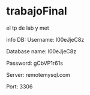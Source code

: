 # trabajoFinal
el tp de lab y met


info DB:
Username: l00eJjeC8z

Database name: l00eJjeC8z

Password: gCbVP1r61s

Server: remotemysql.com

Port: 3306
